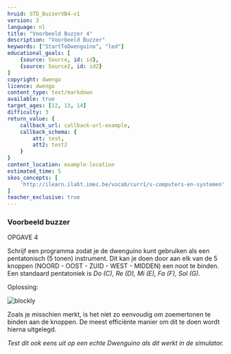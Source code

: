 ```yaml
---
hruid: STD_BuzzerVB4-v1
version: 3
language: nl
title: "Voorbeeld Buzzer 4"
description: "Voorbeeld Buzzer"
keywords: ["StartToDwenguino", "led"]
educational_goals: [
    {source: Source, id: id}, 
    {source: Source2, id: id2}
]
copyright: dwengo
licence: dwengo
content_type: text/markdown
available: true
target_ages: [12, 13, 14]
difficulty: 3
return_value: {
    callback_url: callback-url-example,
    callback_schema: {
        att: test,
        att2: test2
    }
}
content_location: example-location
estimated_time: 5
skos_concepts: [
    'http://ilearn.ilabt.imec.be/vocab/curr1/s-computers-en-systemen'
]
teacher_exclusive: true
---
```

### Voorbeeld buzzer
OPGAVE 4

Schrijf een programma zodat je de dwenguino kunt gebruiken als een pentatonisch (5 tonen) instrument. Dit kan je doen door aan elk van de 5 knoppen (NOORD - OOST - ZUID - WEST - MIDDEN) een noot te binden. Een standaard pentatoniek is *Do (C), Re (D), Mi (E), Fa (F), Sol (G)*.

Oplossing:

![blockly](@learning-object/STD_Buzzer4-v1/nl/3)  

Zoals je misschien merkt, is het niet zo eenvoudig om zoemertonen te binden aan de knoppen. De meest efficiënte manier om dit te doen wordt hierna uitgelegd.

*Test dit ook eens uit op een echte Dwenguino als dit werkt in de simulator.*